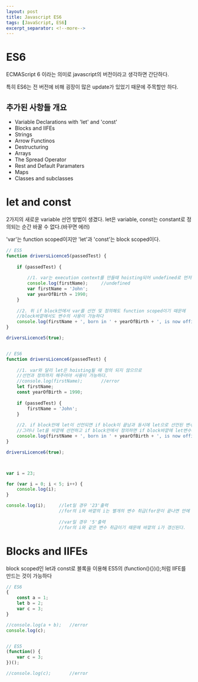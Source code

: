 ```yaml
---
layout: post
title: Javascript ES6
tags: [JavaScript, ES6]
excerpt_separator: <!--more-->
---
```


# ES6

ECMAScript 6 이라는 의미로 javascript의 버전이라고 생각하면 간단하다.

특히 ES6는 전 버전에 비해 굉장이 많은 update가 있었기 때문에 주목할만 하다.

<!--more-->

## 추가된 사항들 개요

- Variable Declarations with 'let' and 'const'
- Blocks and IIFEs
- Strings
- Arrow Functinos
- Destructuring
- Arrays
- The Spread Operator
- Rest and Default Paramaters
- Maps
- Classes and subclasses

# let and const

2가지의 새로운 variable 선언 방법이 생겼다. let은 variable, const는 constant로 정의되는 순간 바꿀 수 없다.(바꾸면 에러)

'var'는 function scoped이지만 'let'과 'const'는 block scoped이다.

```javascript
// ES5
function driversLicence5(passedTest) {
    
    if (passedTest) {
        
        //1. var는 execution context를 만들때 hoisting되어 undefined로 먼저 정의 된다.
        console.log(firstName);     //undefined
        var firstName = 'John';
        var yearOfBirth = 1990;
    }
    
    //2. 위 if block안에서 var를 선언 및 정의해도 function scoped이기 때문에
    //block바깥에서도 변수의 사용이 가능하다
    console.log(firstName + ', born in ' + yearOfBirth + ', is now officially allowed to drive a car.');
}

driversLicence5(true);


// ES6
function driversLicence6(passedTest) {
    
    //1. var와 달리 let은 hoisting될 때 정의 되지 않으므로
    //선언과 정의까지 해주어야 사용이 가능하다.
    //console.log(firstName);       //error
    let firstName;
    const yearOfBirth = 1990;
    
    if (passedTest) {
        firstName = 'John';
    }
    
    //2. if block안에 let이 선언되면 if block이 끝남과 동시에 let으로 선언된 변수들은 사라지기 때문에 이곳에선 사용이 불가하다.
    //그러나 let을 바깥에 선언하고 if block안에서 정의하면 if block바깥에 let변수가 존재하게 되므로 사용이 가능하다
    console.log(firstName + ', born in ' + yearOfBirth + ', is now officially allowed to drive a car.');
}

driversLicence6(true);



var i = 23;

for (var i = 0; i < 5; i++) {
    console.log(i);
}

console.log(i);     //let일 경우 '23'출력
                    //for의 i와 바깥의 i는 별개의 변수 취급(for문이 끝나면 안에 있는 let i는 사라지기 때문)
                    
                    //var일 경우 '5'출력
                    //for의 i와 같은 변수 취급이기 때문에 바깥의 i가 갱신된다.
```

# Blocks and IIFEs

block scoped인 let과 const로 블록을 이용해 ES5의 (function(){})();처럼 IIFE를 만드는 것이 가능하다

```javascript
// ES6
{
    const a = 1;
    let b = 2;
    var c = 3;
}

//console.log(a + b);   //error
console.log(c);


// ES5
(function() {
    var c = 3;
})();

//console.log(c);       //error
```

